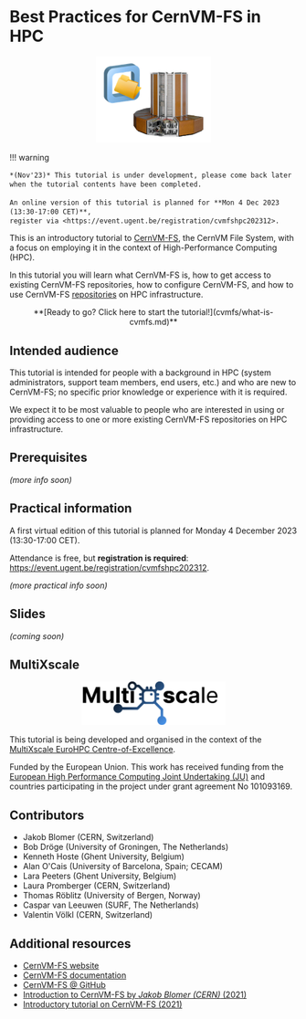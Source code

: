 # Best Practices for CernVM-FS in HPC

<p align="center">
<img src="img/cvmfs_hpc.png" alt="CernVM-FS logo" width="40%"/></br>
</p>


!!! warning

    *(Nov'23)* This tutorial is under development, please come back later
    when the tutorial contents have been completed.

    An online version of this tutorial is planned for **Mon 4 Dec 2023 (13:30-17:00 CET)**,
    register via <https://event.ugent.be/registration/cvmfshpc202312>.


This is an introductory tutorial to [CernVM-FS](https://cernvm.cern.ch/fs/), the CernVM File System,
with a focus on employing it in the context of High-Performance Computing (HPC).

In this tutorial you will learn what CernVM-FS is, how to get access to existing CernVM-FS repositories,
how to configure CernVM-FS, and how to use CernVM-FS [repositories](appendix/terminology.md#repository)
on HPC infrastructure.

<div markdown="1" style="text-align:center;">
**[Ready to go? Click here to start the tutorial!](cvmfs/what-is-cvmfs.md)**
</div>


## Intended audience

This tutorial is intended for people with a background in HPC (system administrators, support team members,
end users, etc.) and who are new to CernVM-FS; no specific prior knowledge or experience with it is required.

We expect it to be most valuable to people who are interested in using or providing access to one or more existing
CernVM-FS repositories on HPC infrastructure.


## Prerequisites

*(more info soon)*


## Practical information

A first virtual edition of this tutorial is planned for Monday 4 December 2023 (13:30-17:00 CET).

Attendance is free, but **registration is required**: <https://event.ugent.be/registration/cvmfshpc202312>.

*(more practical info soon)*


## Slides

*(coming soon)*


## MultiXscale

<div align="center">
<a href="https://www.multixscale.eu">
<img src="img/logos/multixscale_logo.png" alt="MultiXscale logo" width="50%"/>
</a>
</div>

This tutorial is being developed and organised in the context of the [MultiXscale EuroHPC
Centre-of-Excellence](https://multixscale.eu).

Funded by the European Union. This work has received funding from the [European High Performance Computing Joint
Undertaking (JU)](https://eurohpc-ju.europa.eu) and countries participating in the project under grant agreement No 101093169.

## Contributors

* Jakob Blomer (CERN, Switzerland)
* Bob Dröge (University of Groningen, The Netherlands)
* Kenneth Hoste (Ghent University, Belgium)
* Alan O'Cais (University of Barcelona, Spain; CECAM)
* Lara Peeters (Ghent University, Belgium)
* Laura Promberger (CERN, Switzerland)
* Thomas Röblitz (University of Bergen, Norway)
* Caspar van Leeuwen (SURF, The Netherlands)
* Valentin Völkl (CERN, Switzerland)


## Additional resources

* [CernVM-FS website](https://cernvm.cern.ch/fs)
* [CernVM-FS documentation](https://cvmfs.readthedocs.io)
* [CernVM-FS @ GitHub](https://github.com/cvmfs)
* [Introduction to CernVM-FS by *Jakob Blomer (CERN)* (2021)](https://easybuild.io/eum21/#cvmfs-talk)
* [Introductory tutorial on CernVM-FS (2021)](https://cvmfs-contrib.github.io/cvmfs-tutorial-2021)
